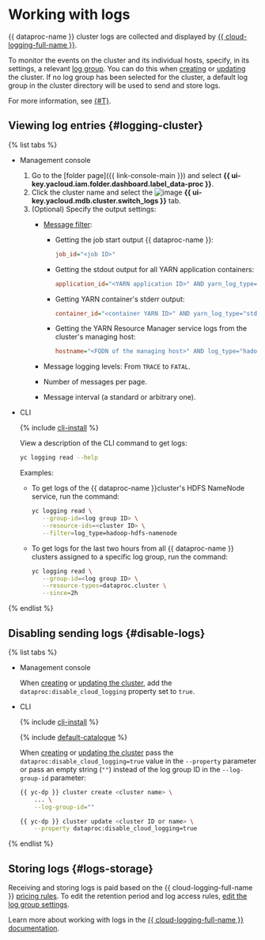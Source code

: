 # Working with logs

{{ dataproc-name }} cluster logs are collected and displayed by [{{ cloud-logging-full-name }}](../../logging).

To monitor the events on the cluster and its individual hosts, specify, in its settings, a relevant [log group](../../logging/concepts/log-group.md). You can do this when [creating](cluster-create.md) or [updating](cluster-update.md) the cluster. If no log group has been selected for the cluster, a default log group in the cluster directory will be used to send and store logs.

For more information, see [{#T}](../concepts/logs.md).

## Viewing log entries {#logging-cluster}

{% list tabs %}

- Management console

   1. Go to the [folder page]({{ link-console-main }}) and select **{{ ui-key.yacloud.iam.folder.dashboard.label_data-proc }}**.
   1. Click the cluster name and select the ![image](../../_assets/logs.svg) **{{ ui-key.yacloud.mdb.cluster.switch_logs }}** tab.
   1. (Optional) Specify the output settings:
      * [Message filter](../concepts/logs.md):
         * Getting the job start output {{ dataproc-name }}:

            ```ini
            job_id="<job ID>"
            ```

         * Getting the stdout output for all YARN application containers:

            ```ini
            application_id="<YARN application ID>" AND yarn_log_type="stdout"
            ```

         * Getting YARN container's stderr output:

            ```ini
            container_id="<container YARN ID>" AND yarn_log_type="stderr"
            ```

         * Getting the YARN Resource Manager service logs from the cluster's managing host:

            ```ini
            hostname="<FQDN of the managing host>" AND log_type="hadoop-yarn-resourcemanager"
            ```

      * Message logging levels: From `TRACE` to `FATAL`.
      * Number of messages per page.
      * Message interval (a standard or arbitrary one).

- CLI

   {% include [cli-install](../../_includes/cli-install.md) %}

   View a description of the CLI command to get logs:

   ```bash
   yc logging read --help
   ```

   Examples:

   * To get logs of the {{ dataproc-name }}cluster's HDFS NameNode service, run the command:

      ```bash
      yc logging read \
         --group-id=<log group ID> \
         --resource-ids=<cluster ID> \
         --filter=log_type=hadoop-hdfs-namenode
      ```

   * To get logs for the last two hours from all {{ dataproc-name }} clusters assigned to a specific log group, run the command:

      ```bash
      yc logging read \
         --group-id=<log group ID> \
         --resource-types=dataproc.cluster \
         --since=2h
      ```

{% endlist %}

## Disabling sending logs {#disable-logs}

{% list tabs %}

- Management console

   When [creating](cluster-create.md) or [updating the cluster](cluster-update.md), add the `dataproc:disable_cloud_logging` property set to `true`.

- CLI

   {% include [cli-install](../../_includes/cli-install.md) %}

   {% include [default-catalogue](../../_includes/default-catalogue.md) %}

    When [creating](cluster-create.md) or [updating the cluster](cluster-update.md) pass the `dataproc:disable_cloud_logging=true` value in the `--property` parameter or pass an empty string (`""`) instead of the log group ID in the `--log-group-id` parameter:

    ```bash
    {{ yc-dp }} cluster create <cluster name> \
        ... \
        --log-group-id=""
    ```

    ```bash
    {{ yc-dp }} cluster update <cluster ID or name> \
        --property dataproc:disable_cloud_logging=true
    ```

{% endlist %}

## Storing logs {#logs-storage}

Receiving and storing logs is paid based on the {{ cloud-logging-full-name }} [pricing rules](../../logging/pricing.md). To edit the retention period and log access rules, [edit the log group settings](../../logging/operations/retention-period.md).

Learn more about working with logs in the [{{ cloud-logging-full-name }} documentation](../../logging/operations/index.md).

